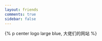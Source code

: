 ```yaml
---
layout: friends
comments: true
sidebar: false
---
```


{% p center logo large blue, 大佬们的网站 %}

<!-- more -->
